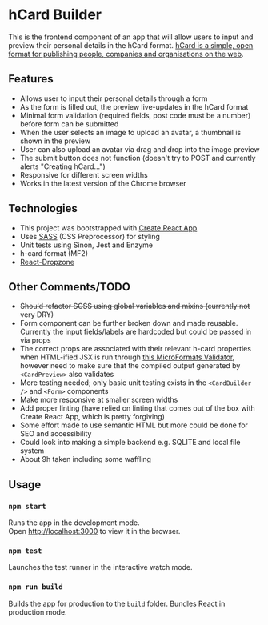 # hCard Builder

This is the frontend component of an app that will allow users to input and preview their personal details in the hCard format. [hCard is a simple, open format for publishing people, companies and
organisations on the web](http://microformats.org/wiki/h-card).

## Features
* Allows user to input their personal details through a form
* As the form is filled out, the preview live-updates in the hCard format
* Minimal form validation (required fields, post code must be a number) before form can be submitted
* When the user selects an image to upload an avatar, a thumbnail is shown in the preview
* User can also upload an avatar via drag and drop into the image preview
* The submit button does not function (doesn't try to POST and currently alerts "Creating hCard...")
* Responsive for different screen widths
* Works in the latest version of the Chrome browser

## Technologies
* This project was bootstrapped with [Create React App](https://github.com/facebook/create-react-app)
* Uses [SASS](https://sass-lang.com/) (CSS Preprocessor) for styling
* Unit tests using Sinon, Jest and Enzyme
* h-card format (MF2)
* [React-Dropzone](https://github.com/react-dropzone/react-dropzone)

## Other Comments/TODO

* ~~Should refactor SCSS using global variables and mixins (currently not very DRY)~~
* Form component can be further broken down and made reusable. Currently the input fields/labels are hardcoded but could be passed in via props
* The correct props are associated with their relevant h-card properties when HTML-ified JSX is run through [this MicroFormats Validator](http://pin13.net/mf2/), however need to make sure that the compiled output generated by `<CardPreview>` also validates
* More testing needed; only basic unit testing exists in the `<CardBuilder />` and `<Form>` components
* Make more responsive at smaller screen widths
* Add proper linting (have relied on linting that comes out of the box with Create React App, which is pretty forgiving)
* Some effort made to use semantic HTML but more could be done for SEO and accessibility
* Could look into making a simple backend e.g. SQLITE and local file system
* About 9h taken including some waffling

## Usage

### `npm start`

Runs the app in the development mode.<br>
Open [http://localhost:3000](http://localhost:3000) to view it in the browser.

### `npm test`

Launches the test runner in the interactive watch mode.<br>

### `npm run build`

Builds the app for production to the `build` folder. Bundles React in production mode.
